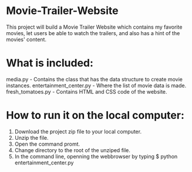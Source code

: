 # Movie-Trailer-Website
This project will build a Movie Trailer Website which contains my favorite movies, let users be able to watch the trailers, and also has a hint of the movies' content.

# What is included:
media.py - Contains the class that has the data structure to create movie instances.
entertainment_center.py - Where the list of movie data is made.
fresh_tomatoes.py - Contains HTML and CSS code of the website.

# How to run it on the local computer:
1. Download the project zip file to your local computer.
2. Unzip the file.
3. Open the command promt.
4. Change directory to the root of the unziped file.
5. In the command line, openning the webbrowser by typing $ python entertainment_center.py
